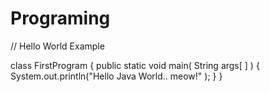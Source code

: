 # Programing

// Hello World Example

class  FirstProgram
{
	public static void main( String args[ ] )
	{
		System.out.println("Hello Java World.. meow!" );
	}
}


